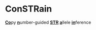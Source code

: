 # ConSTRain
<u>**Co**</u>py <u>**n**</u>umber-guided <u>**STR**</u> <u>**a**</u>llele <u>**in**</u>ference

